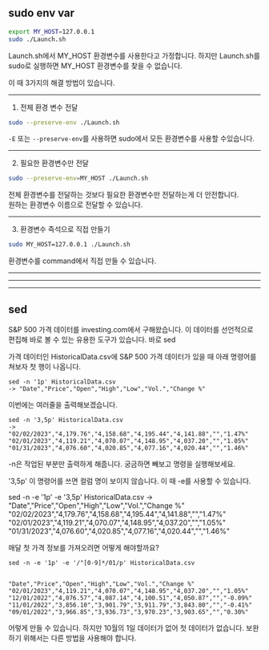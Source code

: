 ## sudo env var

```bash
export MY_HOST=127.0.0.1
sudo ./Launch.sh
```
Launch.sh에서 MY_HOST 환경변수를 사용한다고 가정합니다.
하지만 Launch.sh를 sudo로 실행하면 MY_HOST 환경변수를 찾을 수 없습니다.

이 때 3가지의 해결 방법이 있습니다.

---- 

1. 전체 환경 변수 전달

```bash 
sudo --preserve-env ./Launch.sh
```

`-E` 또는 `--preserve-env`를 사용하면 sudo에서 모든 환경변수를 사용할 수있습니다.  

----

2. 필요한 환경변수만 전달

```bash
sudo --preserve-env=MY_HOST ./Launch.sh 
```

전체 환경변수를 전달하는 것보다 필요한 환경변수만 전달하는게 더 안전합니다.  
원하는 환경변수 이름으로 전달할 수 있습니다.  


----

3. 환경변수 즉석으로 직접 만들기

```bash
sudo MY_HOST=127.0.0.1 ./Launch.sh 
```

환경변수를 command에서 직접 만들 수 있습니다.


---
----
---

## sed
S&P 500 가격 데이터를 investing.com에서 구해왔습니다. 이 데이터를 선언적으로 편집해 바로 볼 수 있는 유용한 도구가 있습니다.
바로 sed 

가격 데이터인 HistoricalData.csv에 S&P 500 가격 데이터가 있을 때 아래 명령어를 쳐보자 첫 행이 나옵니다.

```
sed -n '1p' HistoricalData.csv
-> "Date","Price","Open","High","Low","Vol.","Change %"
```

이번에는 여러줄을 출력해보겠습니다.
```
sed -n '3,5p' HistoricalData.csv
->
"02/02/2023","4,179.76","4,158.68","4,195.44","4,141.88","","1.47%"
"02/01/2023","4,119.21","4,070.07","4,148.95","4,037.20","","1.05%"
"01/31/2023","4,076.60","4,020.85","4,077.16","4,020.44","","1.46%"
```

-n은 작업된 부분만 출력하게 해줍니다. 궁금하면 빼보고 명령을 실행해보세요.

'3,5p' 이 명령어를 쓰면 컬럼 명이 보이지 않습니다. 이 때 -e를 사용할 수 있습니다.

sed -n -e '1p' -e '3,5p' HistoricalData.csv
-> "Date","Price","Open","High","Low","Vol.","Change %"
"02/02/2023","4,179.76","4,158.68","4,195.44","4,141.88","","1.47%"
"02/01/2023","4,119.21","4,070.07","4,148.95","4,037.20","","1.05%"
"01/31/2023","4,076.60","4,020.85","4,077.16","4,020.44","","1.46%"


매달 첫 가격 정보를 가져오려면 어떻게 해야할까요?
```
sed -n -e '1p' -e '/"[0-9]*/01/p' HistoricalData.csv


"Date","Price","Open","High","Low","Vol.","Change %"
"02/01/2023","4,119.21","4,070.07","4,148.95","4,037.20","","1.05%"
"12/01/2022","4,076.57","4,087.14","4,100.51","4,050.87","","-0.09%"
"11/01/2022","3,856.10","3,901.79","3,911.79","3,843.80","","-0.41%"
"09/01/2022","3,966.85","3,936.73","3,970.23","3,903.65","","0.30%"
```

어렇게 만들 수 있습니다. 하지만 10월의 1일 데이터가 없어 첫 데이터가 없습니다. 보완하기 위해서는 다른 방법을 사용해야 합니다.
